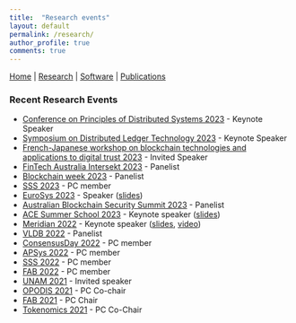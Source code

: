 ```yaml
---
title:  "Research events"
layout: default
permalink: /research/
author_profile: true
comments: true
---
```


[Home](../index) | [Research](../research) | [Software](../software) | [Publications](../publications)

### Recent Research Events

- [Conference on Principles of Distributed Systems 2023](https://xdefago.github.io/opodis23/) - Keynote Speaker
- [Symposium on Distributed Ledger Technology 2023](https://symposium-dlt.org/) - Keynote Speaker
- [French-Japanese workshop on blockchain technologies and applications to digital trust 2023](https://dal.sfc.keio.ac.jp/en/events/2023_10_23-fr-jp-ws/) - Invited Speaker
- [FinTech Australia Intersekt 2023](https://www.intersektfestival.com/) - Panelist
- [Blockchain week 2023](https://blockchainweek.com.au/) - Panelist
- [SSS 2023](https://www.stabilizationsafetysecurity2023.com/) - PC member
- [EuroSys 2023](https://2023.eurosys.org/) - Speaker ([slides](../slides/EuroSys2023.pdf))
- [Australian Blockchain Security Summit 2023](https://blockchainaustralia.org/australian-blockchain-security-summit/) - Panelist
- [ACE Summer School 2023](https://acesummerschool.github.io/) - Keynote speaker ([slides](../slides/TPS-2023.pdf))
- [Meridian 2022](https://meridian.stellar.org/speakers) - Keynote speaker ([slides](../slides/gramoli-meridian22-final.pdf), [video](https://youtu.be/E4Ie7gb41PY))
- [VLDB 2022](https://vldb.org/2022/?program-schedule-panel) - Panelist
- [ConsensusDay 2022](https://research.protocol.ai/sites/consensusday22/) - PC member
- [APSys 2022](https://ap-sys.org/) - PC member
- [SSS 2022](https://sss2022.limos.fr/) - PC member
- [FAB 2022](https://scfab.github.io/2022/) - PC member
- [UNAM 2021](https://youtu.be/wB5T2G6wZ5g) - Invited speaker
- [OPODIS 2021](https://opodis2021.unistra.fr/) - PC Co-chair
- [FAB 2021](https://scfab.github.io/2021/) - PC Chair
- [Tokenomics 2021](https://sites.google.com/nyu.edu/tokenomics2021) - PC Co-Chair
